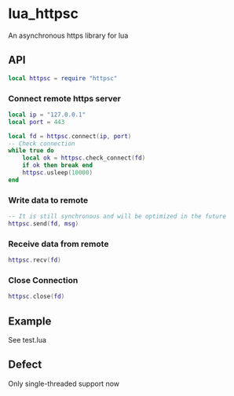 # lua_httpsc
An asynchronous https library for lua


## API
```lua
local httpsc = require "httpsc"
```

### Connect remote https server
```lua
local ip = "127.0.0.1"
local port = 443

local fd = httpsc.connect(ip, port)
-- Check connection
while true do
	local ok = httpsc.check_connect(fd)
	if ok then break end
	httpsc.usleep(10000)
end
```
### Write data to remote
```lua
-- It is still synchronous and will be optimized in the future
httpsc.send(fd, msg)
```

### Receive data from remote
```lua
httpsc.recv(fd)
```

### Close Connection
```lua
httpsc.close(fd)
```

## Example
See test.lua

## Defect
Only single-threaded support now
